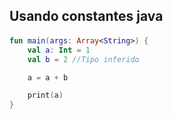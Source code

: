 
## Usando constantes java

#### 
```kotlin
fun main(args: Array<String>) {
    val a: Int = 1
    val b = 2 //Tipo inferido

    a = a + b

    print(a)
}
```